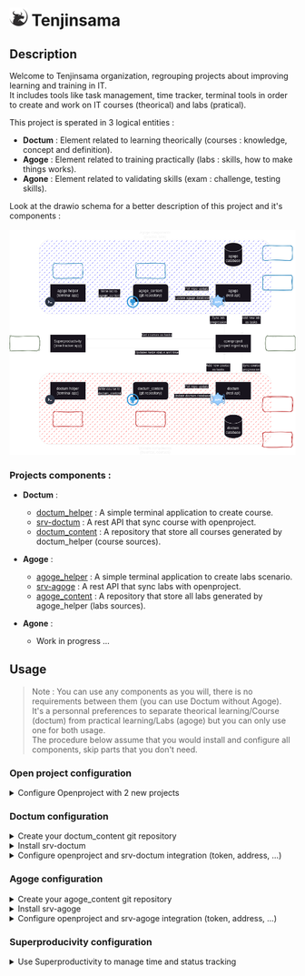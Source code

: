 # ![tenjinsama_description_schema](./images/logos/favicon-32x32.png) Tenjinsama 

## Description 

Welcome to Tenjinsama organization, regrouping projects about improving learning and training in IT. <br>
It includes tools like task management, time tracker, terminal tools in order to create and work on IT courses (theorical) and labs (pratical).

This project is sperated in 3 logical entities :
- **Doctum** : Element related to learning theorically (courses : knowledge, concept and definition).
- **Agoge** : Element related to training practically (labs : skills, how to make things works).
- **Agone** : Element related to validating skills (exam : challenge, testing skills).

Look at the drawio schema for a better description of this project and it's components : <br>
<br>
![tenjinsama_description_schema](./images/tenjinsama_description2.png)

### Projects components :

- **Doctum** :
    - [doctum_helper](https://github.com/tenjinsama/doctum_helper) : A simple terminal application to create course.
    - [srv-doctum](https://github.com/tenjinsama/srv-doctum) : A rest API that sync course with openproject.
    - [doctum_content](https://github.com/tenjinsama/doctum_content) : A repository that store all courses generated by doctum_helper (course sources).

- **Agoge** :
    - [agoge_helper](https://github.com/tenjinsama/agoge_helper) : A simple terminal application to create labs scenario.
    - [srv-agoge](https://github.com/tenjinsama/srv-agoge) : A rest API that sync labs with openproject.
    - [agoge_content](https://github.com/tenjinsama/agoge_content) : A repository that store all labs generated by agoge_helper (labs sources).

- **Agone** :
    - Work in progress ...

## Usage 

> Note : You can use any components as you will, there is no requirements between them (you can use Doctum without Agoge). <br> 
It's a personnal preferences to separate theorical learning/Course (doctum) from practical learning/Labs (agoge) but you can only use one for both usage. <br> 
The procedure below assume that you would install and configure all components, skip parts that you don't need.

### Open project configuration 

<details> 
  <summary>Configure Openproject with 2 new projects </summary>

- Doctum
- Agoge

</details>

### Doctum configuration 

<details> 
  <summary>Create your doctum_content git repository </summary>

- create a new git repository for your doctum content, the name doesn't matter but it need to contain a main folder named `content`
- See repository example at [doctum_content](https://github.com/tenjinsama/doctum_content) 

</details>

<details> 
  <summary>Install srv-doctum </summary>

@TODO

</details>
    
<details> 
  <summary>Configure openproject and srv-doctum integration (token, address, ...)  </summary>

@TODO

</details>

### Agoge configuration 

<details> 
  <summary>Create your agoge_content git repository </summary>

- create a new git repository for your agoge content, the name doesn't matter but it need to contain a main folder named `content`
- See repository example at [agoge_content](https://github.com/tenjinsama/agoge_content)

</details>

<details> 
  <summary>Install srv-agoge </summary>

@TODO

</details>

<details> 
  <summary>Configure openproject and srv-agoge integration (token, address, ...) </summary>

@TODO

</details>

### Superproducivity configuration 

<details> 
  <summary>Use Superproductivity to manage time and status tracking </summary>

- Installation of Superproductivity is out of this project scope but find all data at [super-productivity project homepage](https://github.com/johannesjo/super-productivity)
- See related documentation for integration with openproject using documentation at [superproducivity Q&A](https://github.com/johannesjo/super-productivity/discussions/3861)

</details>

